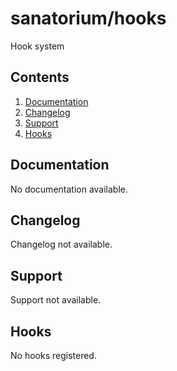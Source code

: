 # sanatorium/hooks

Hook system

## Contents

1. [Documentation](#documentation)
2. [Changelog](#changelog)
3. [Support](#support)
4. [Hooks](#hooks)

## Documentation

No documentation available.

## Changelog

Changelog not available.

## Support

Support not available.

## Hooks

No hooks registered.